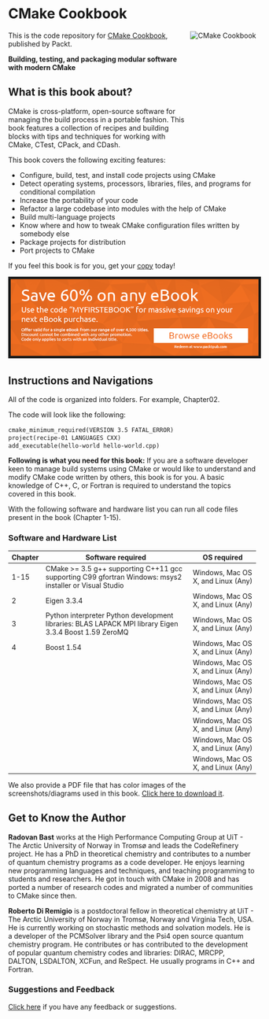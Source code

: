 # CMake Cookbook

<a href="https://www.packtpub.com/application-development/cmake-cookbook?utm_source=github&utm_medium=repository&utm_campaign=9781788470711 "><img src="https://d255esdrn735hr.cloudfront.net/sites/default/files/imagecache/ppv4_main_book_cover/B08515.png" alt="CMake Cookbook" height="256px" align="right"></a>

This is the code repository for [CMake Cookbook](https://www.packtpub.com/application-development/cmake-cookbook?utm_source=github&utm_medium=repository&utm_campaign=9781788470711 ), published by Packt.

**Building, testing, and packaging modular software with modern CMake**

## What is this book about?
CMake is cross-platform, open-source software for managing the build process in a portable fashion. This book features a collection of recipes and building blocks with tips and techniques for working with CMake, CTest, CPack, and CDash.

This book covers the following exciting features:
* Configure, build, test, and install code projects using CMake 
* Detect operating systems, processors, libraries, files, and programs for conditional compilation 
* Increase the portability of your code 
* Refactor a large codebase into modules with the help of CMake 
* Build multi-language projects 
* Know where and how to tweak CMake configuration files written by somebody else 
* Package projects for distribution 
* Port projects to CMake 

If you feel this book is for you, get your [copy](https://www.amazon.com/dp/1788470710) today!

<a href="https://www.packtpub.com/?utm_source=github&utm_medium=banner&utm_campaign=GitHubBanner"><img src="https://raw.githubusercontent.com/PacktPublishing/GitHub/master/GitHub.png" 
alt="https://www.packtpub.com/" border="5" /></a>

## Instructions and Navigations
All of the code is organized into folders. For example, Chapter02.

The code will look like the following:
```
cmake_minimum_required(VERSION 3.5 FATAL_ERROR)
project(recipe-01 LANGUAGES CXX)
add_executable(hello-world hello-world.cpp)
```

**Following is what you need for this book:**
If you are a software developer keen to manage build systems using CMake or would like to understand and modify CMake code written by others, this book is for you. A basic knowledge of C++, C, or Fortran is required to understand the topics covered in this book.

With the following software and hardware list you can run all code files present in the book (Chapter 1-15).
### Software and Hardware List
| Chapter | Software required | OS required |
| -------- | ------------------------------------ | ----------------------------------- |
| 1-15 | CMake >= 3.5 g++ supporting C++11 gcc supporting C99 gfortran Windows: msys2 installer or Visual Studio | Windows, Mac OS X, and Linux (Any) |
| 2 | Eigen 3.3.4 | Windows, Mac OS X, and Linux (Any) |
| 3 | Python interpreter Python development libraries: BLAS LAPACK MPI library Eigen 3.3.4 Boost 1.59 ZeroMQ | Windows, Mac OS X, and Linux (Any) |
| 4 | Boost 1.54 | Windows, Mac OS X, and Linux (Any) |
|  |  | Windows, Mac OS X, and Linux (Any) |
|  |  | Windows, Mac OS X, and Linux (Any) |
|  |  | Windows, Mac OS X, and Linux (Any) |
|  |  | Windows, Mac OS X, and Linux (Any) |
|  |  | Windows, Mac OS X, and Linux (Any) |
|  |  | Windows, Mac OS X, and Linux (Any) |

We also provide a PDF file that has color images of the screenshots/diagrams used in this book. [Click here to download it](https://www.packtpub.com/sites/default/files/downloads/CMakeCookbook_ColorImages.pdf).


## Get to Know the Author
**Radovan Bast** works at the High Performance Computing Group at UiT - The Arctic University of Norway in Tromsø and leads the CodeRefinery project. He has a PhD in theoretical chemistry and contributes to a number of quantum chemistry programs as a code developer. He enjoys learning new programming languages and techniques, and teaching programming to students and researchers. He got in touch with CMake in 2008 and has ported a number of research codes and migrated a number of communities to CMake since then.

**Roberto Di Remigio** is a postdoctoral fellow in theoretical chemistry at UiT - The Arctic University of Norway in Tromsø, Norway and Virginia Tech, USA. He is currently working on stochastic methods and solvation models. He is a developer of the PCMSolver library and the Psi4 open source quantum chemistry program. He contributes or has contributed to the development of popular quantum chemistry codes and libraries: DIRAC, MRCPP, DALTON, LSDALTON, XCFun, and ReSpect. He usually programs in C++ and Fortran.


### Suggestions and Feedback
[Click here](https://docs.google.com/forms/d/e/1FAIpQLSdy7dATC6QmEL81FIUuymZ0Wy9vH1jHkvpY57OiMeKGqib_Ow/viewform) if you have any feedback or suggestions.


